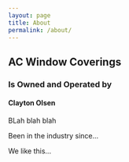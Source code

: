 ```yaml
---
layout: page
title: About
permalink: /about/
---
```


## AC Window Coverings
### Is Owned and Operated by
#### Clayton Olsen

BLah blah blah

Been in the industry since...

We like this...
